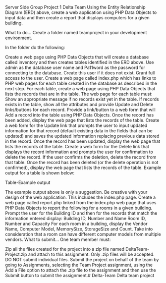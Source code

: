Server Side Group Project 1 Delta Team Using the Entity Relationship Diagram (ERD) above, create a web application using PHP Data Objects to input data and then create a report that displays computers for a given building.

What to do... Create a folder named teamproject in your development environment.

In the folder do the following:

Create a web page using PHP Data Objects that will create a database called inventory and then creates tables identified in the ERD above. Use admin as the database user name and Pa11word as the password for connecting to the database. Create this user if it does not exist. Grant full access to the user. Create a web page called index.php which has links to PHP web pages for each table created in the database as described in the next step. For each table, create a web page using PHP Data Objects that lists the records that are in the table. The web page for each table must: Show an appropriate message if no records exist yet in the table. If records exists in the table, show all the attributes and provide Update and Delete links/buttons for each record. Provide a link/button to a web form that will Add a record into the table using PHP Data Objects. Once the record has been added, display the web page that lists the records of the table. Create a web form for the Update link that prompts the user to input updated information for that record (default existing data in the fields that can be updated) and saves the updated information replacing previous data stored in the record. Once the record has been updated, display the web page that lists the records of the table. Create a web form for the Delete link that displays the record information and prompts the user for confirmation to delete the record. If the user confirms the deletion, delete the record from that table. Once the record has been deleted (or the delete operation is not confirmed), display the web page that lists the records of the table. Example output for a table is shown below:

Table-Example output

The example output above is only a suggestion. Be creative with your design of the web application. This includes the index.php page. Create a web page called report.php linked from the index.php web page that uses PHP Data Objects to report the following for a rooms in a given building. Prompt the user for the Building ID and then for the records that match the information entered display: Building ID, Number and Name Room ID, Number and Capacity For each room in a building, display the Vendor Name, Computer Model, MemorySize, StorageSize and Count. Take into consideration that a room can have different computer models from multiple vendors. What to submit... One team member must:

Zip all the files created for the project into a zip file named DeltaTeam-Project.zip and attach to this assignment. Only .zip files will be accepted. DO NOT submit individual files. Submit the project on behalf of the team by going to Assignments, selecting the Team Project assignment, using the Add a File option to attach the .zip file to the assignment and then use the Submit button to submit the assignment.# Delta-Team
Delta team project
